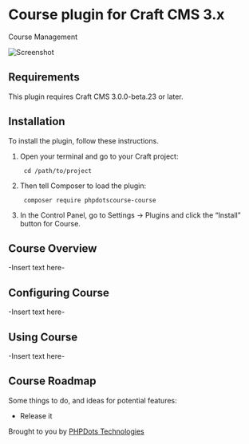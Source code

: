 # Course plugin for Craft CMS 3.x

Course Management

![Screenshot](resources/img/plugin-logo.png)

## Requirements

This plugin requires Craft CMS 3.0.0-beta.23 or later.

## Installation

To install the plugin, follow these instructions.

1. Open your terminal and go to your Craft project:

        cd /path/to/project

2. Then tell Composer to load the plugin:

        composer require phpdotscourse-course

3. In the Control Panel, go to Settings → Plugins and click the “Install” button for Course.

## Course Overview

-Insert text here-

## Configuring Course

-Insert text here-

## Using Course

-Insert text here-

## Course Roadmap

Some things to do, and ideas for potential features:

* Release it

Brought to you by [PHPDots Technologies](https://phpdots.com)
